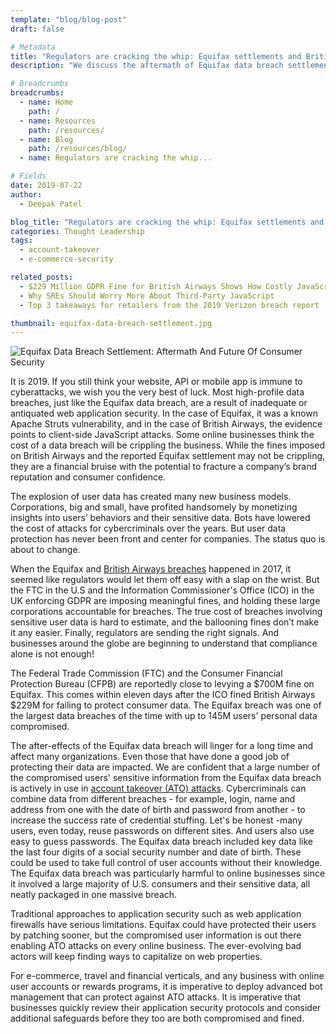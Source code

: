 ```yaml
---
template: "blog/blog-post"
draft: false

# Metadata
title: "Regulators are cracking the whip: Equifax settlements and British Airways fines are just the beginning"
description: "We discuss the aftermath of Equifax data breach settlement, how the regulators are giving the right signals and how the security posture of organizations needs to evolve to protect from similar account takeover attacks in future."

# Breadcrumbs
breadcrumbs:
  - name: Home
    path: /
  - name: Resources
    path: /resources/
  - name: Blog
    path: /resources/blog/
  - name: Regulators are cracking the whip...

# Fields
date: 2019-07-22
author:
  - Deepak Patel

blog_title: "Regulators are cracking the whip: Equifax settlements and British Airways fines are just the beginning"
categories: Thought Leadership
tags:
  - account-takeover
  - e-commerce-security

related_posts:
  - $229 Million GDPR Fine for British Airways Shows How Costly JavaScript Attacks Can Be
  - Why SREs Should Worry More About Third-Party JavaScript
  - Top 3 takeaways for retailers from the 2019 Verizon breach report

thumbnail: equifax-data-breach-settlement.jpg
---
```


![Equifax Data Breach Settlement: Aftermath And Future Of Consumer Security](/assets/images/blog/equifax-data-breach-settlement.jpg)<br>

It is 2019. If you still think your website, API or mobile app is immune to cyberattacks, we wish you the very best of luck. Most high-profile data breaches, just like the Equifax data breach, are a result of inadequate or antiquated web application security. In the case of Equifax, it was a known Apache Struts vulnerability, and in the case of British Airways, the evidence points to client-side JavaScript attacks. Some online businesses think the cost of a data breach will be crippling the business. While the fines imposed on British Airways and the reported Equifax settlement may not be crippling, they are a financial bruise with the potential to fracture a company’s brand reputation and consumer confidence.

The explosion of user data has created many new business models. Corporations, big and small, have profited handsomely by monetizing insights into users’ behaviors and their sensitive data. Bots have lowered the cost of attacks for cybercriminals over the years. But user data protection has never been front and center for companies. The status quo is about to change.

When the Equifax and [British Airways breaches](/blog/british-airways-costly-javascript-attack/) happened in 2017, it seemed like regulators would let them off easy with a slap on the wrist. But the FTC in the U.S and the Information Commissioner's Office (ICO) in the UK enforcing GDPR are imposing meaningful fines, and holding these large corporations accountable for breaches. The true cost of breaches involving sensitive user data is hard to estimate, and the ballooning fines don’t make it any easier. Finally, regulators are sending the right signals. And businesses around the globe are beginning to understand that compliance alone is not enough!

The Federal Trade Commission (FTC) and the Consumer Financial Protection Bureau (CFPB) are reportedly close to levying a $700M fine on Equifax. This comes within eleven days after the ICO fined British Airways $229M for failing to protect consumer data. The Equifax breach was one of the largest data breaches of the time with up to 145M users' personal data compromised.

The after-effects of the Equifax data breach will linger for a long time and affect many organizations. Even those that have done a good job of protecting their data are impacted. We are confident that a large number of the compromised users' sensitive information from the Equifax data breach is actively in use in [account takeover (ATO) attacks](https://www.brighttalk.com/webinar/account-takeover-attacks-are-on-the-rise/). Cybercriminals can combine data from different breaches - for example, login, name and address from one with the date of birth and password from another - to increase the success rate of credential stuffing. Let's be honest -many users, even today, reuse passwords on different sites. And users also use easy to guess passwords. The Equifax data breach included key data like the last four digits of a social security number and date of birth. These could be used to take full control of user accounts without their knowledge. The Equifax data breach was particularly harmful to online businesses since it involved a large majority of U.S. consumers and their sensitive data, all neatly packaged in one massive breach.

Traditional approaches to application security such as web application firewalls have serious limitations. Equifax could have protected their users by patching sooner, but the compromised user information is out there enabling ATO attacks on every online business. The ever-evolving bad actors will keep finding ways to capitalize on web properties.

For e-commerce, travel and financial verticals, and any business with online user accounts or rewards programs, it is imperative to deploy advanced bot management that can protect against ATO attacks. It is imperative that businesses quickly review their application security protocols and consider additional safeguards before they too are both compromised and fined.
